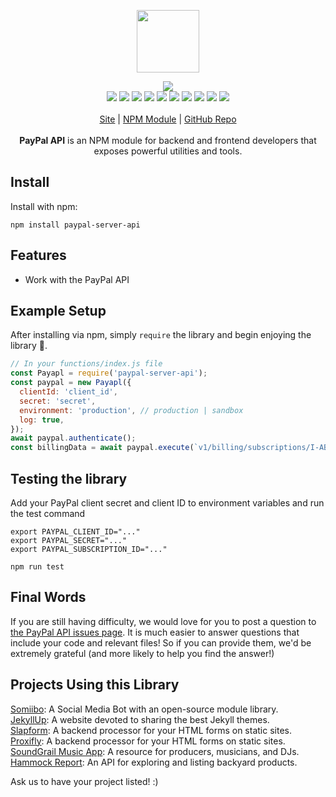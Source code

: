 <p align="center">
  <a href="https://cdn.itwcreativeworks.com/assets/itw-creative-works/images/logo/itw-creative-works-brandmark-black-x.svg">
    <img src="https://cdn.itwcreativeworks.com/assets/itw-creative-works/images/logo/itw-creative-works-brandmark-black-x.svg" width="100px">
  </a>
</p>

<p align="center">
  <img src="https://img.shields.io/github/package-json/v/itw-creative-works/paypal-server-api.svg">
  <br>
  <img src="https://img.shields.io/david/itw-creative-works/paypal-server-api.svg">
  <img src="https://img.shields.io/david/dev/itw-creative-works/paypal-server-api.svg">
  <img src="https://img.shields.io/bundlephobia/min/paypal-server-api.svg">
  <img src="https://img.shields.io/codeclimate/maintainability-percentage/itw-creative-works/paypal-server-api.svg">
  <img src="https://img.shields.io/npm/dm/paypal-server-api.svg">
  <img src="https://img.shields.io/node/v/paypal-server-api.svg">
  <img src="https://img.shields.io/website/https/itwcreativeworks.com.svg">
  <img src="https://img.shields.io/github/license/itw-creative-works/paypal-server-api.svg">
  <img src="https://img.shields.io/github/contributors/itw-creative-works/paypal-server-api.svg">
  <img src="https://img.shields.io/github/last-commit/itw-creative-works/paypal-server-api.svg">
  <br>
  <br>
  <a href="https://itwcreativeworks.com">Site</a> | <a href="https://www.npmjs.com/package/paypal-server-api">NPM Module</a> | <a href="https://github.com/itw-creative-works/paypal-server-api">GitHub Repo</a>
  <br>
  <br>
  <strong>PayPal API</strong> is an NPM module for backend and frontend developers that exposes powerful utilities and tools.
</p>

## Install
Install with npm:
```shell
npm install paypal-server-api
```

## Features
* Work with the PayPal API

## Example Setup
After installing via npm, simply `require` the library and begin enjoying the library 🧰.
```js
// In your functions/index.js file
const Payapl = require('paypal-server-api');
const paypal = new Payapl({
  clientId: 'client_id',
  secret: 'secret',
  environment: 'production', // production | sandbox
  log: true,
});
await paypal.authenticate();
const billingData = await paypal.execute(`v1/billing/subscriptions/I-ABC123ABC123`);

```

## Testing the library
Add your PayPal client secret and client ID to environment variables and run the test command
```shell
export PAYPAL_CLIENT_ID="..."
export PAYPAL_SECRET="..."
export PAYPAL_SUBSCRIPTION_ID="..."

npm run test
```


## Final Words
If you are still having difficulty, we would love for you to post a question to [the PayPal API issues page](https://github.com/itw-creative-works/paypal-server-api/issues). It is much easier to answer questions that include your code and relevant files! So if you can provide them, we'd be extremely grateful (and more likely to help you find the answer!)

## Projects Using this Library
[Somiibo](https://somiibo.com/): A Social Media Bot with an open-source module library. <br>
[JekyllUp](https://jekyllup.com/): A website devoted to sharing the best Jekyll themes. <br>
[Slapform](https://slapform.com/): A backend processor for your HTML forms on static sites. <br>
[Proxifly](https://proxifly.com/): A backend processor for your HTML forms on static sites. <br>
[SoundGrail Music App](https://app.soundgrail.com/): A resource for producers, musicians, and DJs. <br>
[Hammock Report](https://hammockreport.com/): An API for exploring and listing backyard products. <br>

Ask us to have your project listed! :)
